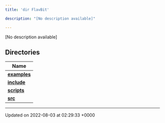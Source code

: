 ```yaml
---
title: 'dir FlavBit'

description: "[No description available]"

---
```







[No description available]

## Directories

| Name           |
| -------------- |
| **[examples](/documentation/code/main/files/dir_ceac9c226c06f2d8cc942a91d8761014/#dir-examples)**  |
| **[include](/documentation/code/main/files/dir_6718e6f775867ee8f236c973530b25fa/#dir-include)**  |
| **[scripts](/documentation/code/main/files/dir_a067623e4190754646e2c6911441325d/#dir-scripts)**  |
| **[src](/documentation/code/main/files/dir_94152b36e2a6900319663d0a0512906c/#dir-src)**  |






-------------------------------

Updated on 2022-08-03 at 02:29:33 +0000
